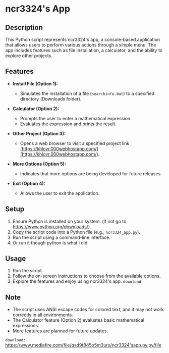 # ncr3324's App

## Description
This Python script represents ncr3324's app, a console-based application that allows users to perform various actions through a simple menu. The app includes features such as file installation, a calculator, and the ability to explore other projects.

## Features
- **Install File (Option 1):**
  - Simulates the installation of a file (`searchinfo.bat`) to a specified directory (Downloads folder).
  
- **Calculator (Option 2):**
  - Prompts the user to enter a mathematical expression.
  - Evaluates the expression and prints the result.

- **Other Project (Option 3):**
  - Opens a web browser to visit a specified project link [https://khlovr.000webhostapp.com/](https://khlovr.000webhostapp.com/).

- **More Options (Option 5):**
  - Indicates that more options are being developed for future releases.

- **Exit (Option 4):**
  - Allows the user to exit the application.

## Setup
1. Ensure Python is installed on your system. (if not go to https://www.python.org/downloads/).
2. Copy the script code into a Python file (e.g., `ncr3324_app.py`).
3. Run the script using a command-line interface.
4. Or run it though python is what i did.

## Usage
1. Run the script.
2. Follow the on-screen instructions to choose from the available options.
3. Explore the features and enjoy using ncr3324's app.
```download```
## Note
- The script uses ANSI escape codes for colored text, and it may not work correctly in all environments.
- The Calculator feature (Option 2) evaluates basic mathematical expressions.
- More features are planned for future updates.

```download: ``` https://www.mediafire.com/file/qsd9t845o5m3urx/ncr3324'sapp.py.py/file
